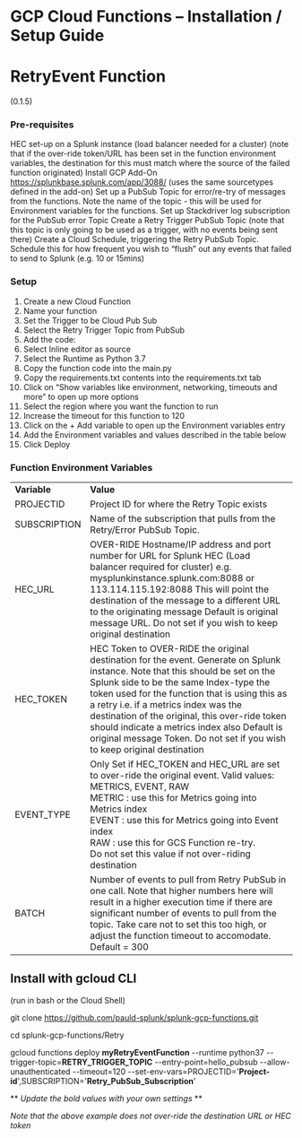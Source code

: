 # GCP Cloud Functions – Installation / Setup Guide

# RetryEvent Function 
(0.1.5)

### **Pre-requisites**
HEC set-up on a Splunk instance (load balancer needed for a cluster) 
(note that if the over-ride token/URL has been set in the function environment variables, the destination for this must match where the source of the failed function originated)
Install GCP Add-On https://splunkbase.splunk.com/app/3088/ (uses the same sourcetypes defined in the add-on)
Set up a PubSub Topic for error/re-try of messages from the functions.  Note the name of the topic -  this will be used for Environment variables for the functions.
Set up Stackdriver log subscription for the PubSub error Topic
Create a Retry Trigger PubSub Topic (note that this topic is only going to be used as a trigger, with no events being sent there)
Create a Cloud Schedule, triggering the Retry PubSub Topic. Schedule this for how frequent you wish to “flush” out any events that failed to send to Splunk (e.g. 10 or 15mins)

### **Setup**

1.	Create a new Cloud Function
2.	Name your function
3.	Set the Trigger to be Cloud Pub Sub 
4.	Select the Retry Trigger Topic from PubSub
5.	Add the code:
6.	Select Inline editor as source
7.	Select the Runtime as Python 3.7
8.	Copy the function code into the main.py
9.	Copy the requirements.txt contents into the requirements.txt tab
10.	Click on “Show variables like environment, networking, timeouts and more” to open up more options
11.	Select the region where you want the function to run
12.	Increase the timeout for this function to 120
13.	Click on the + Add variable to open up the Environment variables entry
14.	Add the Environment variables and values described in the table below
15.	Click Deploy

### **Function Environment Variables**

<table><tr><td><strong>Variable</strong></td><td><strong>Value</strong></td></tr>
<tr><td>PROJECTID</td><td>Project ID for where the Retry Topic exists</td></tr>
<tr><td>SUBSCRIPTION</td><td>Name of the subscription that pulls from the Retry/Error PubSub Topic.</td></tr>
<tr><td>HEC_URL</td><td>OVER-RIDE Hostname/IP address and port number for URL for Splunk HEC (Load balancer required for cluster)
e.g. mysplunkinstance.splunk.com:8088 or 113.114.115.192:8088
This will point the destination of the message to a different URL to the originating message
Default is original message URL. Do not set if you wish to keep original destination</td></tr>
<tr><td>HEC_TOKEN</td><td>HEC Token to OVER-RIDE the original destination for the event. Generate on Splunk instance. 
Note that this should be set on the Splunk side to be the same Index-type the token used for the function that is using this as a retry i.e. if a metrics index was the destination of the original, this over-ride token should indicate a metrics index also
Default is original message Token. Do not set if you wish to keep original destination</td></tr>
<tr><td>EVENT_TYPE</td><td>Only Set if HEC_TOKEN and HEC_URL are set to over-ride the original event. Valid values: METRICS, EVENT, RAW
<br>METRIC : use this for Metrics going into Metrics index
<br>EVENT : use this for Metrics going into Event index
<br>RAW : use this for GCS Function re-try. 
<br>Do not set this value if not over-riding destination</td></tr>
<tr><td>BATCH</td><td>Number of events to pull from Retry PubSub in one call. Note that higher numbers here will result in a higher execution time if there are significant number of events to pull from the topic. Take care not to set this too high, or adjust the function timeout to accomodate.<br>Default = 300</td></tr>
</table>


## Install with gcloud CLI

(run in bash or the Cloud Shell)

git clone https://github.com/pauld-splunk/splunk-gcp-functions.git

cd splunk-gcp-functions/Retry

gcloud functions deploy **myRetryEventFunction** --runtime python37 --trigger-topic=**RETRY_TRIGGER_TOPIC** --entry-point=hello_pubsub --allow-unauthenticated --timeout=120 --set-env-vars=PROJECTID='**Project-id**',SUBSCRIPTION='**Retry_PubSub_Subscription**'

** *Update the bold values with your own settings* **

*Note that the above example does not over-ride the destination URL or HEC token*

